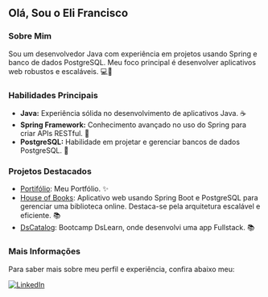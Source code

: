 ## Olá, Sou o Eli Francisco

### Sobre Mim
Sou um desenvolvedor Java com experiência em projetos usando Spring e banco de dados PostgreSQL. Meu foco principal é desenvolver aplicativos web robustos e escaláveis. 💻🚀

### Habilidades Principais
- **Java:** Experiência sólida no desenvolvimento de aplicativos Java. ☕️
- **Spring Framework:** Conhecimento avançado no uso do Spring para criar APIs RESTful. 🌱
- **PostgreSQL:** Habilidade em projetar e gerenciar bancos de dados PostgreSQL. 🐘

### Projetos Destacados
- [Portifólio](https://juniorapeles.github.io/portifolio-eli-francisco/): Meu Portfólio. ✨
- [House of Books](https://github.com/juniorapeles/House-Of-Books): Aplicativo web usando Spring Boot e PostgreSQL para gerenciar uma biblioteca online. Destaca-se pela arquitetura escalável e eficiente. 📚
- [DsCatalog](https://github.com/juniorapeles/dscatalog): Bootcamp DsLearn, onde desenvolvi uma app Fullstack. 📚

### Mais Informações
Para saber mais sobre meu perfil e experiência, confira abaixo meu:


[![LinkedIn](https://img.shields.io/badge/LinkedIn-0077B5?style=for-the-badge&logo=linkedin&logoColor=white)](https://www.linkedin.com/in/develi/)
